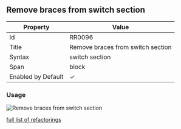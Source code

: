 ## Remove braces from switch section

| Property | Value |
| -------- | ----- |
| Id | RR0096 |
| Title | Remove braces from switch section |
| Syntax | switch section |
| Span | block |
| Enabled by Default | &#x2713; |

### Usage

![Remove braces from switch section](../../images/refactorings/RemoveBracesFromSwitchSection.png)

[full list of refactorings](Refactorings.md)